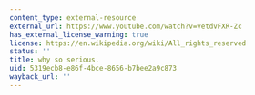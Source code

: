 ```yaml
---
content_type: external-resource
external_url: https://www.youtube.com/watch?v=vetdvFXR-Zc
has_external_license_warning: true
license: https://en.wikipedia.org/wiki/All_rights_reserved
status: ''
title: why so serious.
uid: 5319ecb8-e86f-4bce-8656-b7bee2a9c873
wayback_url: ''
---
```

